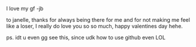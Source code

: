 I love my gf -jb

to janelle, thanks for always being there for me and for not making me feel like a loser, I really do love you so so much, happy valentines day hehe.

ps. idt u even gg see this, since udk how to use github even LOL